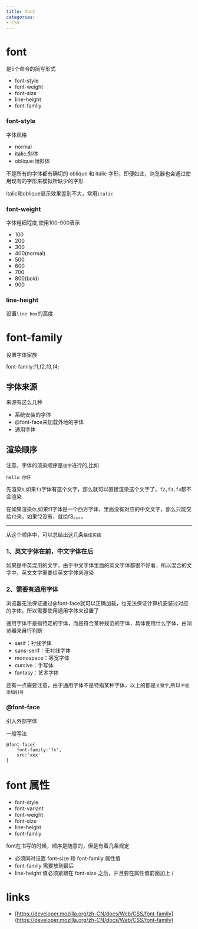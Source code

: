 ```yaml
---
title: font
categories: 
- CSS
---
```


# font

是5个命令的简写形式

- font-style
- font-weight
- font-size
- line-height
- font-famliy




### font-style
字体风格

- normal
- italic:斜体
- oblique:倾斜体

不是所有的字体都有确切的 oblique 和 italic 字形，即便如此，浏览器也会通过使用现有的字形来模拟所缺少的字形

italic和oblique显示效果差别不大，常用`italic`


### font-weight
字体粗细程度,使用100-900表示

- 100
- 200
- 300
- 400(normal)
- 500
- 600
- 700
- 800(bold)
- 900



### line-height

设置`line box`的高度

# font-family 

设置字体家族

font-family:f1,f2,f3,f4;

## 字体来源

来源有这么几种

- 系统安装的字体
- @font-face来加载外地的字体
- 通用字体


## 渲染顺序

注意，字体的渲染顺序是`逐字`进行的,比如

```
hello 你好
```
先渲染`h`,如果`f1`字体有这个文字，那么就可以直接渲染这个文字了，`f2,f3,f4`都不会渲染

在如果渲染`你`,如果f1字体是一个西方字体，里面没有对应的中文文字，那么只能交给`f2`来，如果f2没有，就给f3。。。。

----------------
从这个顺序中，可以总结出这几条`最佳实践`

### 1、英文字体在前，中文字体在后

如果是中英混用的文字，由于中文字体里面的英文字体都很不好看，所以混合的文字中，英文文字需要给英文字体来渲染


### 2、需要有通用字体

浏览器无法保证通过@font-face就可以正确加载，也无法保证计算机安装过对应的字体，所以需要使用通用字体来设置了


通用字体不是指特定的字体，而是符合某种规范的字体，具体使用什么字体，由浏览器来自行判断

- serif：衬线字体
- sans-serif：无衬线字体
- monospace：等宽字体
- cursive：手写体
- fantasy：艺术字体

还有一点需要注意，由于通用字体不是特指某种字体，以上的都是`关键字`,所以`不能添加引号`


### @font-face 

引入外部字体

一般写法
```
@font-face{
    font-family:'fx',
    src:'xxx'
}
```


# font 属性

- font-style
- font-variant
- font-weight
- font-size
- line-height
- font-famliy

font在书写的时候，顺序是随意的，但是有着几条规定

- 必须同时设置 font-size 和 font-family 属性值
- font-family 需要放到最后
-  line-height 值必须紧跟在 font-size 之后，并且要在属性值前面加上 / 


# links
- [https://developer.mozilla.org/zh-CN/docs/Web/CSS/font-family](https://developer.mozilla.org/zh-CN/docs/Web/CSS/font-family)